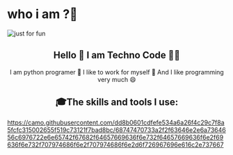 # who i am ?👋

<img align="center" src="https://user-images.githubusercontent.com/112483091/187425702-72de783a-c79b-4c42-949b-46f78778d95a.svg" alt="just for fun">

<h2 align="center"> Hello 👋 I am Techno Code 🧑‍💻 </h2>

<P align="center"> I am python programer 🐍 I like to work for myself 🎯 And I like programming very much 😄 </p> 


<h2 align="center"> 🎓The skills and tools I use: </h2>

https://camo.githubusercontent.com/dd8b0601cdfefe534a6a26f4c29c7f8a5fcfc315002655f519c73121f7bad8bc/68747470733a2f2f63646e2e6a7364656c6976722e6e65742f67682f64657669636f6e732f64657669636f6e2f69636f6e732f707974686f6e2f707974686f6e2d6f726967696e616c2e737667
